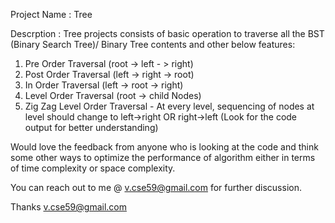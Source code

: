 Project Name : Tree

Descrption : Tree projects consists of basic operation to traverse all the BST (Binary Search Tree)/ Binary Tree contents and other below features:

1) Pre Order Traversal (root -> left - > right)
2) Post Order Traversal (left -> right -> root)
3) In Order Traversal (left -> root -> right)
4) Level Order Traversal (root -> child Nodes)
5) Zig Zag Level Order Traversal - At every level, sequencing of nodes at level should change to left->right OR right->left (Look for the code output for better understanding)

Would love the feedback from anyone who is looking at the code and think some other ways to optimize the performance of algorithm either in terms of time complexity or space complexity.

You can reach out to me @ v.cse59@gmail.com for further discussion.

Thanks 
v.cse59@gmail.com
